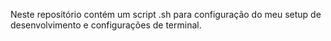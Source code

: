 Neste repositório contém um script .sh para configuração do meu setup de desenvolvimento e configurações de terminal.
